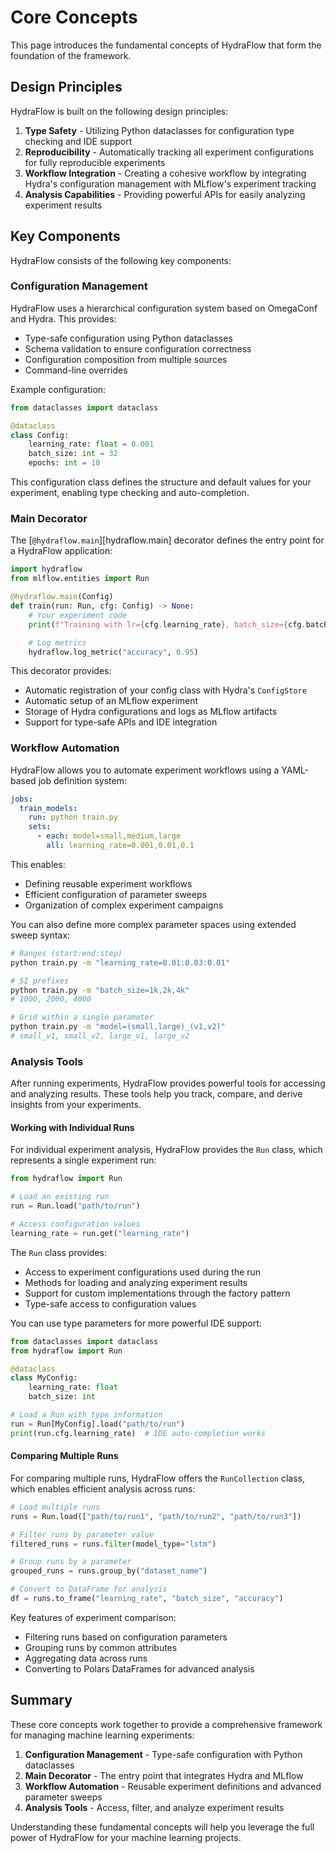 # Core Concepts

This page introduces the fundamental concepts of HydraFlow that
form the foundation of the framework.

## Design Principles

HydraFlow is built on the following design principles:

1. **Type Safety** - Utilizing Python dataclasses for configuration
    type checking and IDE support
2. **Reproducibility** - Automatically tracking all experiment configurations
    for fully reproducible experiments
3. **Workflow Integration** - Creating a cohesive workflow by integrating
    Hydra's configuration management with MLflow's experiment tracking
4. **Analysis Capabilities** - Providing powerful APIs for easily
    analyzing experiment results

## Key Components

HydraFlow consists of the following key components:

### Configuration Management

HydraFlow uses a hierarchical configuration system based on
OmegaConf and Hydra. This provides:

- Type-safe configuration using Python dataclasses
- Schema validation to ensure configuration correctness
- Configuration composition from multiple sources
- Command-line overrides

Example configuration:

```python
from dataclasses import dataclass

@dataclass
class Config:
    learning_rate: float = 0.001
    batch_size: int = 32
    epochs: int = 10
```

This configuration class defines the structure and default values
for your experiment, enabling type checking and auto-completion.

### Main Decorator

The [`@hydraflow.main`][hydraflow.main] decorator defines the entry
point for a HydraFlow application:

```python
import hydraflow
from mlflow.entities import Run

@hydraflow.main(Config)
def train(run: Run, cfg: Config) -> None:
    # Your experiment code
    print(f"Training with lr={cfg.learning_rate}, batch_size={cfg.batch_size}")

    # Log metrics
    hydraflow.log_metric("accuracy", 0.95)
```

This decorator provides:

- Automatic registration of your config class with Hydra's `ConfigStore`
- Automatic setup of an MLflow experiment
- Storage of Hydra configurations and logs as MLflow artifacts
- Support for type-safe APIs and IDE integration

### Workflow Automation

HydraFlow allows you to automate experiment workflows using a
YAML-based job definition system:

```yaml
jobs:
  train_models:
    run: python train.py
    sets:
      - each: model=small,medium,large
        all: learning_rate=0.001,0.01,0.1
```

This enables:

- Defining reusable experiment workflows
- Efficient configuration of parameter sweeps
- Organization of complex experiment campaigns

You can also define more complex parameter spaces using extended sweep syntax:

```bash
# Ranges (start:end:step)
python train.py -m "learning_rate=0.01:0.03:0.01"

# SI prefixes
python train.py -m "batch_size=1k,2k,4k"
# 1000, 2000, 4000

# Grid within a single parameter
python train.py -m "model=(small,large)_(v1,v2)"
# small_v1, small_v2, large_v1, large_v2
```

### Analysis Tools

After running experiments, HydraFlow provides powerful tools for accessing
and analyzing results. These tools help you track, compare, and derive
insights from your experiments.

#### Working with Individual Runs

For individual experiment analysis, HydraFlow provides the `Run` class,
which represents a single experiment run:

```python
from hydraflow import Run

# Load an existing run
run = Run.load("path/to/run")

# Access configuration values
learning_rate = run.get("learning_rate")
```

The `Run` class provides:

- Access to experiment configurations used during the run
- Methods for loading and analyzing experiment results
- Support for custom implementations through the factory pattern
- Type-safe access to configuration values

You can use type parameters for more powerful IDE support:

```python
from dataclasses import dataclass
from hydraflow import Run

@dataclass
class MyConfig:
    learning_rate: float
    batch_size: int

# Load a Run with type information
run = Run[MyConfig].load("path/to/run")
print(run.cfg.learning_rate)  # IDE auto-completion works
```

#### Comparing Multiple Runs

For comparing multiple runs, HydraFlow offers the `RunCollection` class,
which enables efficient analysis across runs:

```python
# Load multiple runs
runs = Run.load(["path/to/run1", "path/to/run2", "path/to/run3"])

# Filter runs by parameter value
filtered_runs = runs.filter(model_type="lstm")

# Group runs by a parameter
grouped_runs = runs.group_by("dataset_name")

# Convert to DataFrame for analysis
df = runs.to_frame("learning_rate", "batch_size", "accuracy")
```

Key features of experiment comparison:

- Filtering runs based on configuration parameters
- Grouping runs by common attributes
- Aggregating data across runs
- Converting to Polars DataFrames for advanced analysis

## Summary

These core concepts work together to provide a comprehensive framework
for managing machine learning experiments:

1. **Configuration Management** - Type-safe configuration with Python dataclasses
2. **Main Decorator** - The entry point that integrates Hydra and MLflow
3. **Workflow Automation** - Reusable experiment definitions and advanced parameter sweeps
4. **Analysis Tools** - Access, filter, and analyze experiment results

Understanding these fundamental concepts will help you leverage the full power
of HydraFlow for your machine learning projects.
